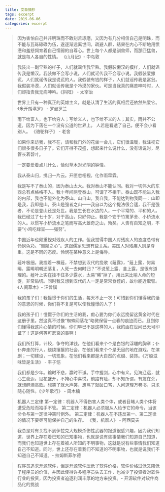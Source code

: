 ```yaml
---
title: 文章摘抄
tags: excerpt
date: 2019-06-06
categories: excerpt
---
```


> 因为害怕自己并非明珠而不敢刻苦琢磨，又因为有几分相信自己是明珠，而不能与瓦砾碌碌为伍，遂逐渐远离世间，疏避人群，结果在内心不断地用愤懑和羞怒饲育着自己懦弱的自尊心。世上每个人都是驯兽师，而那匹猛兽，就是每人各自的性情。 《山月记》- 中岛敦

> 我装出一副早熟的样子，人们就谣传我早熟。我假装懒汉的模样，人们就谣传我是懒汉。我装做不会写小说，人们就谣传我不会写小说。我假装爱撒谎，人们就谣传我是说谎的人。我假装有钱的样子，人们就谣传我是富翁。我假装冷漠，人们就谣传我是个冷漠的家伙。可是当我真的痛苦呻吟时，人们却指责我无病呻吟。《斜阳》 - 太宰治

> 世界上只有一种真正的英雄主义，就是认清了生活的真相后还依然热爱它。《米开朗琪罗》 - 罗曼罗兰

> 雨下给富人，也下给穷人；写给义人，也下给不义的人；其实，雨并不公道，因为下落在一个没有公道的世界上。
> 人若是看透了自己，便不会小看别人。 《骆驼祥子》 - 老舍

>如果你来访我，我不在，请和我门外的花坐一会儿，它们很温暖，我注视它们很多很多日子了。它们开得不茂盛，想起来什么说什么，没有话说时，尽管长着碧叶。
>
>一定要爱着点儿什么，恰似草木对光阴的钟情。
>
>我从泰山归，携归一片云。开匣忽相视，化作雨霖霖。
>
>我是写不了泰山的，因为泰山太大。我对泰山不能认同。我对一切伟大的东西总有点格格不入。我十年间两登泰山，可谓了不相干。泰山既不能进入我的内部，我也不能外化为泰山。山自山，我自我，不能达到物我同一：山即是我，我即是山。泰山是强者之山——我自以为这个提法很合适，我不是强者，不论是登山还是处世。我是生长在水边的人，一个平常的、平和的人。我已经过了七十岁，对于高山，只好仰止。我是个安于竹篱茅舍、小桥流水的人。以惯写小桥流水之笔而写高大雄奇之山，殆矣。人贵有自知之明，不要“小鸡吃绿豆——强努”。
>
>中国近年也颇重视对残疾人的工作。但我觉得中国人对残疾人的态度总带有怜悯色彩。“恻隐之心”。这跟儒家思想有些关系。美国人对残疾人则是尊重。这是不同的态度。怜悯在某种意义上是侮辱。
>
>薤叶极细。我捏着一棵薤，不禁想到汉代的挽歌《薤露》，“薤上露，何易晞，露晞明朝还落复，人死一去何时归？”不说葱上露、韭上露，是很有道理的。薤叶上实在挂不住多少露水，太易“晞”掉了。用此来比喻人命的短促，非常贴切。同时我又想到汉代的人一定是常常食薤的，故尔能近取譬。《人间草木》- 汪曾祺 

> 我的孩子们！我憧憬于你们的生活，每天不止一次！可惜到你们懂得我的话的意思的时候，你们将不复是可以使我憧憬的人了！
>
> 我的孩子们！憧憬于你们的生活的我，痴心要为你们永远挽留这黄金时代在这册子里。然这真不过像“蜘蛛网落花”略微保留一点春的痕迹而已。且到你们懂得我这片心情的时候，你们早已不是这样的人，我的画在世间已无可印证了！这是何等可悲哀的事啊！
>
> 我们所打算，计较，争夺的洋钱，在他们看来个个是白银的浮雕的胸章；仆仆奔走的行人，绕绕攘攘的社会，在他们看来个个是无目的地在游戏，在演剧；一切建设，一切现象，在他们看来都是大自然的点缀、装饰。《万般滋味皆是生活》 - 丰子恺 

> 我们都是少年。输时不悲，赢时不谦。手中握剑，心中有义。见海辽远，就心生豪迈，见花盛开，不掩心中喜悦，前路有险，却不知所谓，有友在旁，就想醉酒高歌。想笑了就大声笑，想骂了就破口骂，人间道理万卷书，只求随心随性。《少年歌行》 - 周木楠

> 机器人三定律
> 第一定律：机器人不得伤害人类个体，或者目睹人类个体将遭受危险而袖手不管。
> 第二定律：机器人必须服从人给予它的命令，当该命令与第一定律冲突时例外。
> 第三定律：机器人在不违反第一、第二定律的情况下要尽可能保护自己的生存。 《我，机器人》 - 阿西莫夫

> 我总是对有关找不到伊拉克大规模杀伤性武器的报道很感兴趣，因为我们知道，世界上存在着已知的已知事物，也就是说有些事情我们知道自己知道，而我们也知道世上存在着被人所知的不明事物，这就是说有些事情我们知道自己不知道。同时，世上还存在着我们不知道的不明事物，也就是说我们不知道自己不知道。-  拉姆斯菲尔德

> 程序员追求开源软件，但是开源软件压低了软件价格，软件价格过低又降低了程序员的价值，并因此使得许多程序员失去工作，也减少了投资者对软件行业的投资，因为投资者追逐利润丰厚的地方来投资。- 开源软件对软件商品化的挑战


